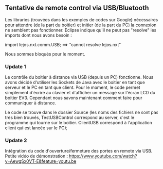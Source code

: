 ## Tentative de remote control via USB/Bluetooth

Les libraries (trouvées dans les exemples de codes sur Google) nécessaires pour attendre (de la part du boitier) et initier (de la part du PC) la connexion
ne semblent pas fonctionner. Eclipse indique qu'il ne peut pas "resolve" les imports dont nous avons besoin : 

import lejos.nxt.comm.USB; ==> "cannot resolve lejos.nxt"

Nous sommes bloqués pour le moment.

### Update 1 

Le contrôle du boitier à distance via USB (depuis un PC) fonctionne. 
Nous avons décidé d'utiliser les Sockets de Java avec le boitier en tant que serveur
et le PC en tant que client. Pour le moment, le code permet simplement d'écrire au clavier
et d'afficher un message sur l'écran LCD du boitier EV3. Cependant nous savons maintenant
comment faire pour communiquer à distance. 

Le code se trouve dans le dossier Source (les noms des fichiers ne sont pas très bien trouvés,
TestUSBControl correspond au server, c'est le programme qui tourne sur le boitier. ClientUSB
correspond à l'application client qui est lancée sur le PC);

### Update 2 

Intégration du code d'ouverture/fermeture des portes en remote via USB.
Petite vidéo de démonstration : https://www.youtube.com/watch?v=AewgSx0VT-E&feature=youtu.be